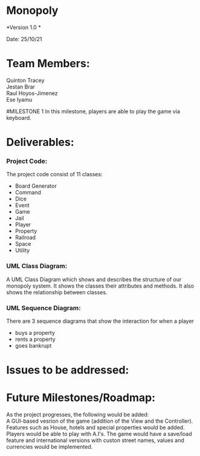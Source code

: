 # Monopoly

*Version 1.0 *

Date: 25/10/21

# Team Members:
Quinton Tracey  
Jestan Brar  
Raul Hoyos-Jimenez  
Ese Iyamu

#MILESTONE 1
In this milestone, players are able to play the game via keyboard.

# Deliverables:
### Project Code:  
  The project code consist of 11 classes:
  - Board Generator 
  - Command
  - Dice
  - Event
  - Game
  - Jail
  - Player
  - Property
  - Railroad
  - Space
  - Utility  

### UML Class Diagram:  
A UML Class Diagram which shows and describes the structure of our monopoly system. It shows the classes their attributes and methods. It also shows the relationship between classes.

### UML Sequence Diagram:
There are 3 sequence diagrams that show the interaction for when a player 
  - buys a property 
  - rents a property 
  - goes bankrupt

# Issues to be addressed:

# Future Milestones/Roadmap:
As the project progresses, the following would be added:    
A GUI-based vesrion of the game (addition of the View and the Controller).     
Features such as House, hotels and special properties would be added.   
Players would be able to play with A.I's. 
The game would have a save/load feature and international versions with custon street names, values and currencies would be implemented. 



